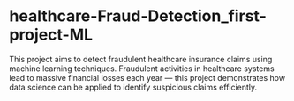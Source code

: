 # healthcare-Fraud-Detection_first-project-ML
This project aims to detect fraudulent healthcare insurance claims using machine learning techniques. Fraudulent activities in healthcare systems lead to massive financial losses each year — this project demonstrates how data science can be applied to identify suspicious claims efficiently.
